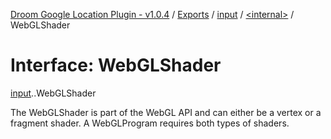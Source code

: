 [Droom Google Location Plugin - v1.0.4](../README.md) / [Exports](../modules.md) / [input](../modules/input.md) / [<internal\>](../modules/input._internal_.md) / WebGLShader

# Interface: WebGLShader

[input](../modules/input.md).[<internal>](../modules/input._internal_.md).WebGLShader

The WebGLShader is part of the WebGL API and can either be a vertex or a fragment shader. A WebGLProgram requires both types of shaders.
